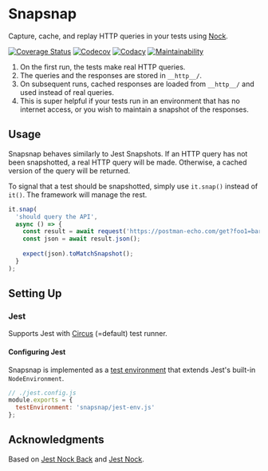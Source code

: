 # Snapsnap

Capture, cache, and replay HTTP queries in your tests using [Nock](https://github.com/nock/nock). 

[![Coverage Status](https://coveralls.io/repos/github/salieri/snapsnap/badge.svg?branch=master)](https://coveralls.io/github/salieri/snapsnap?branch=master)
[![Codecov](https://codecov.io/gh/salieri/snapsnap/branch/master/graph/badge.svg)](https://codecov.io/gh/salieri/snapsnap)
[![Codacy](https://api.codacy.com/project/badge/Grade/8dd26d6a15764bb3a1c0b6c244c28218)](https://www.codacy.com/app/salieri/snapsnap?utm_source=github.com&amp;utm_medium=referral&amp;utm_content=salieri/snapsnap&amp;utm_campaign=Badge_Grade)
[![Maintainability](https://api.codeclimate.com/v1/badges/03f89b0f947a52e6c5d2/maintainability)](https://codeclimate.com/github/salieri/snapsnap/maintainability)

1. On the first run, the tests make real HTTP queries.
2. The queries and the responses are stored in `__http__/`.
3. On subsequent runs, cached responses are loaded from `__http__/` and used instead of real queries.
4. This is super helpful if your tests run in an environment that has no internet access, or you wish to maintain a snapshot of the responses.

## Usage

Snapsnap behaves similarly to Jest Snapshots. If an HTTP query has not been snapshotted, a real HTTP query will be made. Otherwise, a cached version of the query will be returned.

To signal that a test should be snapshotted, simply use `it.snap()` instead of `it()`. The framework will manage the rest.

```js
it.snap(
  'should query the API',
  async () => {
    const result = await request('https://postman-echo.com/get?foo1=bar1&foo2=bar2');
    const json = await result.json();
    
    expect(json).toMatchSnapshot();
  }
);
```

## Setting Up

### Jest
Supports Jest with [Circus](https://www.npmjs.com/package/jest-circus) (=default) test runner. 

#### Configuring Jest
Snapsnap is implemented as a [test environment](https://jestjs.io/docs/configuration#testenvironment-string) that extends Jest's built-in `NodeEnvironment`.

```js
// ./jest.config.js
module.exports = {
  testEnvironment: 'snapsnap/jest-env.js'
};
```

## Acknowledgments

Based on [Jest Nock Back](https://github.com/jonjaques/jest-nock-back) and [Jest Nock](https://github.com/spring-media/jest-nock).

